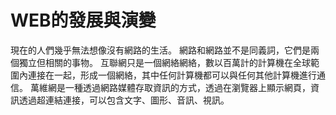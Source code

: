 # WEB的發展與演變

現在的人們幾乎無法想像沒有網路的生活。 網路和網路並不是同義詞，它們是兩個獨立但相關的事物。 互聯網只是一個網絡網絡，數以百萬計的計算機在全球範圍內連接在一起，形成一個網絡，其中任何計算機都可以與任何其他計算機進行通信。 萬維網是一種透過網路媒體存取資訊的方式，透過在瀏覽器上顯示網頁，資訊透過超連結連接，可以包含文字、圖形、音訊、視訊。
